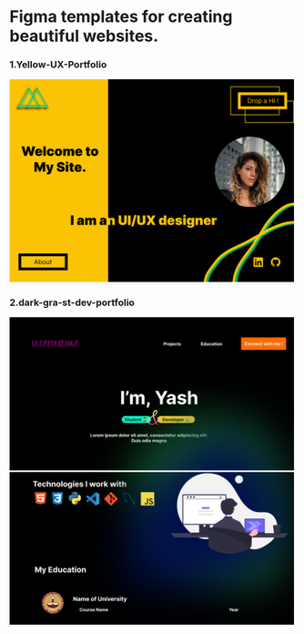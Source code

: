 <h1>Figma templates for creating beautiful websites.</h1>

<h3>1.Yellow-UX-Portfolio</h3>
<img src="https://github.com/yashkc2025/Website-templates/blob/main/yellow-port/yellow-UX-portfolio.png" width=500px, height="auto">


<h3>2.dark-gra-st-dev-portfolio</h3>
<img src="https://github.com/yashkc2025/Website-templates/blob/main/dark-gra-st-dev-portfolio/1.png" width=500px, height="auto">
<img src="https://github.com/yashkc2025/Website-templates/blob/main/dark-gra-st-dev-portfolio/2.png" width=500px, height="auto">
